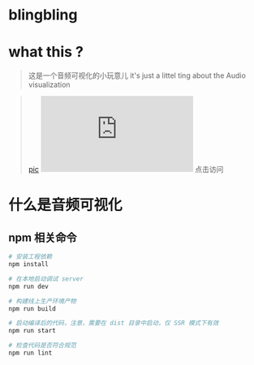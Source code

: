 # blingbling

# what this ?
>  这是一个音频可视化的小玩意儿
>  it's just a littel ting about the Audio visualization

> [pic](https://skadieyes.github.io/blingblingBuild/BlingBlingToMe/assets/projectImg.jpg)
> ![url](https://skadieyes.github.io/blingblingBuild/index.html#/audio) 点击访问

# 什么是音频可视化
> 

## npm 相关命令

``` bash
# 安装工程依赖
npm install

# 在本地启动调试 server
npm run dev

# 构建线上生产环境产物
npm run build

# 启动编译后的代码，注意，需要在 dist 目录中启动，仅 SSR 模式下有效
npm run start

# 检查代码是否符合规范
npm run lint
```


